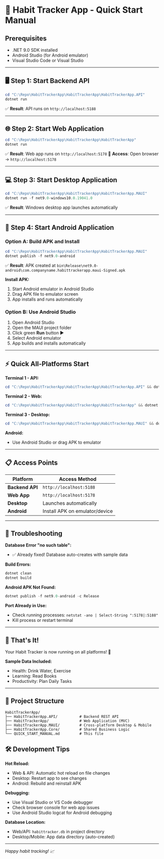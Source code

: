# 🚀 **Habit Tracker App - Quick Start Manual**

## **Prerequisites**
- .NET 9.0 SDK installed
- Android Studio (for Android emulator)
- Visual Studio Code or Visual Studio

---

## **🖥️ Step 1: Start Backend API**
```powershell
cd "C:\Repo\HabitTrackerApp\HabitTrackerApp\HabitTrackerApp.API"
dotnet run
```
✅ **Result**: API runs on `http://localhost:5188`

---

## **🌐 Step 2: Start Web Application**
```powershell
cd "C:\Repo\HabitTrackerApp\HabitTrackerApp\HabitTrackerApp"
dotnet run
```
✅ **Result**: Web app runs on `http://localhost:5178`
📱 **Access**: Open browser → `http://localhost:5178`

---

## **💻 Step 3: Start Desktop Application**
```powershell
cd "C:\Repo\HabitTrackerApp\HabitTrackerApp\HabitTrackerApp.MAUI"
dotnet run -f net9.0-windows10.0.19041.0
```
✅ **Result**: Windows desktop app launches automatically

---

## **📱 Step 4: Start Android Application**

### **Option A: Build APK and Install**
```powershell
cd "C:\Repo\HabitTrackerApp\HabitTrackerApp\HabitTrackerApp.MAUI"
dotnet publish -f net9.0-android
```
✅ **Result**: APK created at `bin\Release\net9.0-android\com.companyname.habittrackerapp.maui-Signed.apk`

**Install APK:**
1. Start Android emulator in Android Studio
2. Drag APK file to emulator screen
3. App installs and runs automatically

### **Option B: Use Android Studio**
1. Open Android Studio
2. Open the MAUI project folder
3. Click green **Run** button ▶️
4. Select Android emulator
5. App builds and installs automatically

---

## **⚡ Quick All-Platforms Start**

**Terminal 1 - API:**
```powershell
cd "C:\Repo\HabitTrackerApp\HabitTrackerApp\HabitTrackerApp.API" && dotnet run
```

**Terminal 2 - Web:**
```powershell
cd "C:\Repo\HabitTrackerApp\HabitTrackerApp\HabitTrackerApp" && dotnet run
```

**Terminal 3 - Desktop:**
```powershell
cd "C:\Repo\HabitTrackerApp\HabitTrackerApp\HabitTrackerApp.MAUI" && dotnet run -f net9.0-windows10.0.19041.0
```

**Android:**
- Use Android Studio or drag APK to emulator

---

## **📋 Access Points**

| Platform | Access Method |
|----------|---------------|
| **Backend API** | `http://localhost:5188` |
| **Web App** | `http://localhost:5178` |
| **Desktop** | Launches automatically |
| **Android** | Install APK on emulator/device |

---

## **🔧 Troubleshooting**

**Database Error "no such table":**
- ✅ Already fixed! Database auto-creates with sample data

**Build Errors:**
```powershell
dotnet clean
dotnet build
```

**Android APK Not Found:**
```powershell
dotnet publish -f net9.0-android -c Release
```

**Port Already in Use:**
- Check running processes: `netstat -ano | Select-String ":5178|:5188"`
- Kill process or restart terminal

---

## **🎯 That's It!**
Your Habit Tracker is now running on all platforms! 🎉

**Sample Data Included:**
- Health: Drink Water, Exercise
- Learning: Read Books
- Productivity: Plan Daily Tasks

---

## **📁 Project Structure**
```
HabitTrackerApp/
├── HabitTrackerApp.API/          # Backend REST API
├── HabitTrackerApp/              # Web Application (MVC)
├── HabitTrackerApp.MAUI/         # Cross-platform Desktop & Mobile
├── HabitTrackerApp.Core/         # Shared Business Logic
└── QUICK_START_MANUAL.md         # This file
```

## **🛠️ Development Tips**

**Hot Reload:**
- Web & API: Automatic hot reload on file changes
- Desktop: Restart app to see changes
- Android: Rebuild and reinstall APK

**Debugging:**
- Use Visual Studio or VS Code debugger
- Check browser console for web app issues
- Use Android Studio logcat for Android debugging

**Database Location:**
- Web/API: `habittracker.db` in project directory
- Desktop/Mobile: App data directory (auto-created)

---

*Happy habit tracking! 📈*